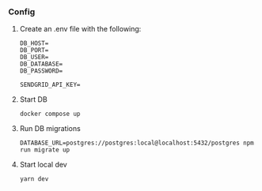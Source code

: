 ### Config

1. Create an .env file with the following:
    ```
    DB_HOST=
    DB_PORT=
    DB_USER=
    DB_DATABASE=
    DB_PASSWORD=

    SENDGRID_API_KEY=
    ```

2. Start DB

    `docker compose up`

3. Run DB migrations

    `DATABASE_URL=postgres://postgres:local@localhost:5432/postgres npm run migrate up`

4. Start local dev

    `yarn dev`

